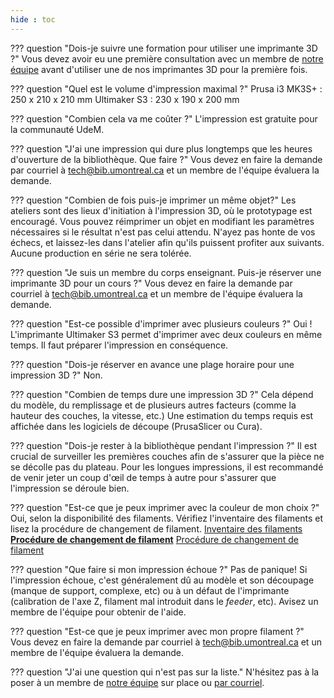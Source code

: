 ```yaml
---
hide : toc
---
```


<style>
  .md-content__button {
    display: none;
  }
</style>

??? question "Dois-je suivre une formation pour utiliser une imprimante 3D ?" 
    Vous devez avoir eu une première consultation avec un membre de [notre équipe](https://www.notion.so/5dae1fe35bfe4929968d9f070707d005) avant d'utiliser une de nos imprimantes 3D pour la première fois.
    
??? question "Quel est le volume d'impression maximal ?"
    Prusa i3 MK3S+ :  250 x 210 x 210 mm
    Ultimaker S3 : 230 x 190 x 200 mm
    
??? question "Combien cela va me coûter ?"
    L'impression est gratuite pour la communauté UdeM. 
    
??? question "J'ai une impression qui dure plus longtemps que les heures d'ouverture de la bibliothèque. Que faire ?" 
    Vous devez en faire la demande par courriel à tech@bib.umontreal.ca et un membre de l'équipe évaluera la demande. 
    
??? question "Combien de fois puis-je imprimer un même objet?"
    Les ateliers sont des lieux d'initiation à l'impression 3D, où le prototypage est encouragé. Vous pouvez réimprimer un objet en modifiant les paramètres nécessaires si le résultat n'est pas celui attendu. N'ayez pas honte de vos échecs, et laissez-les dans l'atelier afin qu'ils puissent profiter aux suivants. Aucune production en série ne sera tolérée.
    
??? question "Je suis un membre du corps enseignant. Puis-je réserver une imprimante 3D pour un cours ?"
    Vous devez en faire la demande par courriel à tech@bib.umontreal.ca et un membre de l'équipe évaluera la demande.
    
??? question "Est-ce possible d'imprimer avec plusieurs couleurs ?"
    Oui ! L'imprimante Ultimaker S3 permet d'imprimer avec deux couleurs en même temps. Il faut préparer l'impression en conséquence. 
    
??? question "Dois-je réserver en avance une plage horaire pour une impression 3D ?"
    Non.
    
??? question "Combien de temps dure une impression 3D ?"
    Cela dépend du modèle, du remplissage et de plusieurs autres facteurs (comme la hauteur des couches, la vitesse, etc.) Une estimation du temps requis est affichée dans les logiciels de découpe (PrusaSlicer ou Cura). 
    
??? question "Dois-je rester à la bibliothèque pendant l'impression ?" 
    Il est crucial de surveiller les premières couches afin de s'assurer que la pièce ne se décolle pas du plateau. Pour les longues impressions, il est recommandé de venir jeter un coup d'œil de temps à autre pour s'assurer que l'impression se déroule bien. 
    
??? question "Est-ce que je peux imprimer avec la couleur de mon choix ?"
    Oui, selon la disponibilité des filaments. Vérifiez l'inventaire des filaments et lisez la procédure de changement de filament. 
    [Inventaire des filaments](https://www.notion.so/Inventaire-des-filaments-43362ba801164e909b5ff5adf708633d)
    [**Procédure de changement de filament**](https://www.notion.so/Proc-dure-de-changement-de-filament-17802010bb994b74ae2601ceb8027d41)
    [Procédure de changement de filament](https://www.notion.so/Proc-dure-de-changement-de-filament-3d05fd38103e4e07b83039256f1044c2)
    
??? question "Que faire si mon impression échoue ?"
    Pas de panique! Si l'impression échoue, c'est généralement dû au modèle et son découpage (manque de support, complexe, etc) ou à un défaut de l'imprimante (calibration de l'axe Z, filament mal introduit dans le *feeder*, etc). Avisez un membre de l'équipe pour obtenir de l'aide. 
    
??? question "Est-ce que je peux imprimer avec mon propre filament ?"
    Vous devez en faire la demande par courriel à tech@bib.umontreal.ca et un membre de l'équipe évaluera la demande. 
    
??? question "J'ai une question qui n'est pas sur la liste."
    N'hésitez pas à la poser à un membre de [notre équipe](https://www.notion.so/5dae1fe35bfe4929968d9f070707d005) sur place ou [par courriel](https://www.notion.so/Nous-joindre-33f9bd7c0c67457da83396c179ccb487).